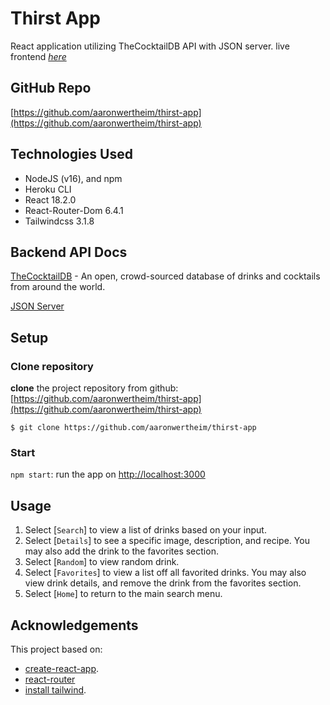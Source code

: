 # Thirst App

React application utilizing TheCocktailDB API with JSON server.
live frontend [_here_](https://thirst-app.herokuapp.com/)

## GitHub Repo

[https://github.com/aaronwertheim/thirst-app](https://github.com/aaronwertheim/thirst-app)

## Technologies Used

- NodeJS (v16), and npm
- Heroku CLI
- React 18.2.0
- React-Router-Dom 6.4.1
- Tailwindcss 3.1.8

## Backend API Docs

[TheCocktailDB](https://www.thecocktaildb.com/api.php) - An open, crowd-sourced database of drinks and cocktails from around the world.

[JSON Server](https://favorite-drinks.herokuapp.com/)

## Setup

### Clone repository

**clone** the project repository from github: [https://github.com/aaronwertheim/thirst-app](https://github.com/aaronwertheim/thirst-app)

```console
$ git clone https://github.com/aaronwertheim/thirst-app
```

### Start

`npm start`: run the app on
  [http://localhost:3000](http://localhost:3000)

## Usage

1. Select [`Search`] to view a list of drinks based on your input.
2. Select [`Details`] to see a specific image, description, and recipe. You may also add the drink to the favorites section.
3. Select [`Random`] to view random drink.
4. Select [`Favorites`] to view a list off all favorited drinks. You may also view drink details, and remove the drink from the favorites section.
5. Select [`Home`] to return to the main search menu.

## Acknowledgements

This project based on:

- [create-react-app](https://create-react-app.dev).
- [react-router](https://reactrouter.com/en/v6.3.0/getting-started/tutorial)
- [install tailwind](https://tailwindcss.com/docs/guides/create-react-app).

